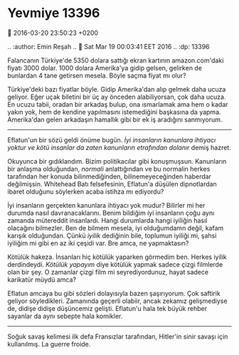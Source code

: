 Yevmiye 13396
=============

:date: 2016-03-20 23:50:23 +0200

.. :author: Emin Reşah
.. :date: Sat Mar 19 00:03:41 EET 2016 
.. :dp: 13396 

Falancanın Türkiye'de 5350 dolara sattığı ekran kartının amazon.com'daki fiyatı
3000 dolar. 1000 dolara Amerika'ya gidip gelsen, gelirken de bunlardan 4 tane
getirsen mesela. Böyle saçma fiyat mı olur?

Türkiye'deki bazı fiyatlar böyle. Gidip Amerika'dan alıp gelmek daha ucuza
geliyor. Eğer uçak biletini bir üç ay önceden alabiliyorsan, çok daha ucuza. En
ucuzu tabii, oradan bir arkadaş bulup, ona ısmarlamak ama hem o kadar yakın yok,
hem de kendine yapılmasını istemediğini başkasına da yapma. Amerika'dan gelen
arkadaşın hamallık gibi bir ek iş aradığını sanmıyorum.

-----

Eflatun'un bir sözü geldi önüme bugün. *İyi insanların kanunlara ihtiyacı yoktur
ve kötü insanlar da zaten kanunların etrafından dolanır* demiş hazret.

Okuyunca bir gıdıklandım. Bizim politikacılar gibi konuşmuşsun. Kanunların bir
anlaşma olduğundan, *normali* anlattığından ve bu normalin herkes tarafından her
konuda bilinmediğinden, bilinemeyeceğinden haberdar değilmişsin. Whitehead Batı
felsefesinin, Eflatun'a düşülen dipnotlardan ibaret olduğunu söylerken acaba
istihza mı ediyordu?

İyi insanların gerçekten kanunlara ihtiyacı yok mudur? Bilirler mi her durumda
nasıl davranacaklarını. Benim bildiğim iyi insanların çoğu aynı zamanda
mütereddit insanlardı. Hangi durumlarda hangi iyiliğin hasıl olacağını
bilmezler. Ben de bilmem mesela, iyi olduğumdamn değil, kafam karışık
olduğundan. Çünkü *iyilik* dediğinin bile, toplumun iyiliği mi, şahsi iyiliğim
mi gibi en az iki çeşidi var. Bre amca, ne yapmaktasın?

Kötülük hakeza. İnsanları hiç kötülük yaparken görmedim ben. Herkes iyilik
derdindeydi. *Kötülük yapayım* diye kötülük yapmak sadece çizgi filmlerde olan
bir şey. O zamanlar çizgi film mi seyrediyordunuz, hayat sadece karikatür müydü
amca?

Eflatun amcaya bu gibi sözleri dolayısıyla bazen şaşırıyorum. Çok saftirik
geliyor söyledikleri. Zamanında geçerli olabiir, ancak zekamız gelişmediyse de,
didişe didişe düşüncemiz gelişti. Eflatun'u hala tek büyük rehber sayanlar da
aynı sebepte hala komikler.

------

Soğuk savaş kelimesi ilk defa Fransızlar tarafından, Hitler'in sinir savaşı için
kullanılmış. La guerre froide.

